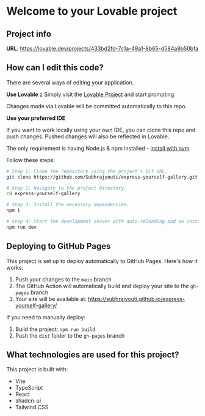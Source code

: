 
# Welcome to your Lovable project

## Project info

**URL**: https://lovable.dev/projects/433bd2fd-7c1a-49a1-8b65-d584a8b50bfa

## How can I edit this code?

There are several ways of editing your application.

**Use Lovable**
z
Simply visit the [Lovable Project](https://lovable.dev/projects/433bd2fd-7c1a-49a1-8b65-d584a8b50bfa) and start prompting.

Changes made via Lovable will be committed automatically to this repo.

**Use your preferred IDE**

If you want to work locally using your own IDE, you can clone this repo and push changes. Pushed changes will also be reflected in Lovable.

The only requirement is having Node.js & npm installed - [install with nvm](https://github.com/nvm-sh/nvm#installing-and-updating)

Follow these steps:

```sh
# Step 1: Clone the repository using the project's Git URL.
git clone https://github.com/Subhrajyouti/express-yourself-gallery.git

# Step 2: Navigate to the project directory.
cd express-yourself-gallery

# Step 3: Install the necessary dependencies.
npm i

# Step 4: Start the development server with auto-reloading and an instant preview.
npm run dev
```

## Deploying to GitHub Pages

This project is set up to deploy automatically to GitHub Pages. Here's how it works:

1. Push your changes to the `main` branch
2. The GitHub Action will automatically build and deploy your site to the `gh-pages` branch
3. Your site will be available at: https://subhrajyouti.github.io/express-yourself-gallery/

If you need to manually deploy:

1. Build the project: `npm run build`
2. Push the `dist` folder to the `gh-pages` branch

## What technologies are used for this project?

This project is built with:

- Vite
- TypeScript
- React
- shadcn-ui
- Tailwind CSS

